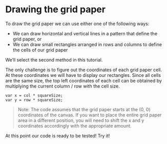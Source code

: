 # Drawing the grid paper

To draw the grid paper we can use either one of the following ways:

* We can draw horizontal and vertical lines in a pattern that define the grid paper, or
* We can draw small rectangles arranged in rows and columns to define the cells of our grid paper

We’ll select the second method in this tutorial. 

The only challenge is to figure out the coordinates of each grid paper cell. At these coordinates we will have to display our rectangles. Since all cells are the same size, the top left coordinates of each cell can be obtained by multiplying the current column / row with the cell size.

```
var x = col * squareSize;
var y = row * squareSize;
```

> Note: The code assumes that the grid paper starts at the (0, 0) coordinates of the canvas. If you want to place the entire grid paper area in a different position, you will need to shift the x and y coordinates accordingly with the appropriate amount.

At this point our code is ready to be tested! Try it!
